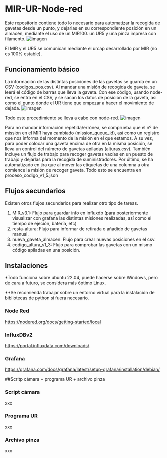 # MIR-UR-Node-red
Este repositorio contiene todo lo necesario para automatizar la recogida de gavetas desde un punto, y dejarlas en su correspondiente posición en un almacén, mediante el uso de un MIR100. un UR5 y una pinza impresa con filamento.
![imagen](https://github.com/Headok/MIR-UR-Node-red/assets/124361989/60793ad3-2bda-414e-be08-b394ea9562f7)

El MIR y el UR5 se comunican mediante el urcap desarrollado por MIR (no es 100% estable).
## Funcionamiento básico
La información de las distintas posiciones de las gavetas se guarda en un CSV (codigos_pos.csv). Al mandar una misión de recogida de gaveta, se leerá el código de barras que lleva la gaveta. Con ese código, usando node-red, se entra en el CSV, y se sacan los datos de posición de la gaveta, así como el punto donde el UR tiene que empezar a hacer el movimiento de dejada.
![imagen](https://github.com/Headok/MIR-UR-Node-red/assets/124361989/9e1daad4-2d21-4ced-a4b0-0001171aad62)

Todo este procedimiento se lleva a cabo con node-red.
![imagen](https://github.com/Headok/MIR-UR-Node-red/assets/124361989/51217ddb-89f7-42c1-ad83-1067bb3612a4)

Para no mandar información repetida/errónea, se comprueba que el nº de missión en el MIR haya cambiado (mission_queue_id), así como un registro que nos informa del momento de la misión en el que estamos.
A su vez, para poder colocar una gaveta encima de otra en la misma posición, se lleva un control del número de gavetas apiladas (alturas.csv).
También incluye un flujo de trabajo para recoger gavetas vacías en un puesto de trabajo y dejarlas para la recogida de suministradores.
Por último, se ha automatizado en jira que al mover las etiquetas de una columna a otra comience la misión de recoger gaveta.
Todo esto se encuentra en proceso_codigo_v1_5.json

## Flujos secundarios
Existen otros flujos secundarios para realizar otro tipo de tareas.
1. MIR_v3.1: Flujo para guardar info en influxdb (para posteriormente visualizar con grafana las distintas misiones realizadas, así como el tiempo de ejeción, batería, etc)
2. resta-altura: Flujo para informar de retirada o añadido de gavetas manual.
3. nueva_gaveta_almacen: Flujo para crear nuevas posiciones en el csv.
4. codigo_altura_v1_3: Flujo para comprobar las gavetas con un mismo código apiladas en una posición.

## Instalaciones
*Todo funciona sobre ubuntu 22.04, puede hacerse sobre Windows, pero de cara a futuro, se considera más óptimo Linux.

**Se recomienda trabajar sobre un entorno virtual para la instalación de bibliotecas de python si fuera necesario.
### Node Red
https://nodered.org/docs/getting-started/local
### InfluxDBv2
https://portal.influxdata.com/downloads/
### Grafana
https://grafana.com/docs/grafana/latest/setup-grafana/installation/debian/

##Scritp cámara + programa UR + archivo pinza
### Script cámara
xxx
### Programa UR
xxx
### Archivo pinza
xxx




   

